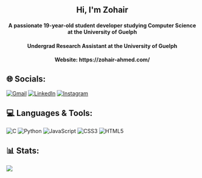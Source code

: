 <h2 align="center">Hi, I'm Zohair</h2>
<h4 align="center">A passionate 19-year-old student developer studying Computer Science at the University of Guelph</h4>
<h4 align="center">Undergrad Research Assistant at the University of Guelph</h4>
<h4 align="center">Website: https://zohair-ahmed.com/</h4>

## 🌐 Socials:
[![Gmail](https://img.shields.io/badge/Gmail-D14836?style=for-the-badge&logo=gmail&logoColor=white)](mailto:zohairahmez@gmail.com) [![LinkedIn](https://img.shields.io/badge/LinkedIn-0077B5?style=for-the-badge&logo=linkedin&logoColor=white)](https://linkedin.com/in/zohair-ahmedd) [![Instagram](https://img.shields.io/badge/Instagram-E4405F?style=for-the-badge&logo=instagram&logoColor=white)](https://instagram.com/zohair_ahmedd)
## 💻 Languages & Tools:
![C](https://img.shields.io/badge/c-%2300599C.svg?style=for-the-badge&logo=c&logoColor=white) ![Python](https://img.shields.io/badge/python-3670A0?style=for-the-badge&logo=python&logoColor=ffdd54) ![JavaScript](https://img.shields.io/badge/javascript-%23323330.svg?style=for-the-badge&logo=javascript&logoColor=%23F7DF1E) ![CSS3](https://img.shields.io/badge/css3-%231572B6.svg?style=for-the-badge&logo=css3&logoColor=white) ![HTML5](https://img.shields.io/badge/html5-%23E34F26.svg?style=for-the-badge&logo=html5&logoColor=white)
## 📊 Stats:
![](https://github-readme-stats.vercel.app/api/top-langs/?username=zohairahmedd&theme=dark&hide_border=false&include_all_commits=false&count_private=false&layout=compact)
